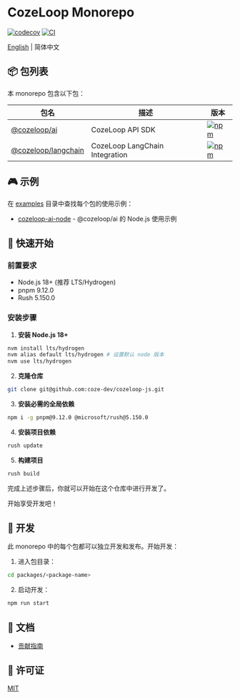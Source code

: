 # CozeLoop Monorepo

[![codecov](https://codecov.io/gh/coze-dev/cozeloop-js/branch/main/graph/badge.svg)](https://codecov.io/gh/coze-dev/cozeloop-js)
[![CI](https://github.com/coze-dev/cozeloop-js/actions/workflows/ci.yml/badge.svg?branch=main)](https://github.com/coze-dev/cozeloop-js/actions/workflows/ci.yml)

[English](./README.md) | 简体中文

## 📦 包列表

本 monorepo 包含以下包：

| 包名 | 描述 | 版本 |
|---------|------------|---------|
| [@cozeloop/ai](./packages/cozeloop-ai) | CozeLoop API SDK | [![npm](https://img.shields.io/npm/v/@cozeloop/ai.svg)](https://www.npmjs.com/package/@cozeloop/ai) |
| [@cozeloop/langchain](./packages/cozeloop-langchain) | CozeLoop LangChain Integration | [![npm](https://img.shields.io/npm/v/@cozeloop/langchain.svg)](https://www.npmjs.com/package/@cozeloop/langchain) |


## 🎮 示例

在 [examples](./examples) 目录中查找每个包的使用示例：

- [cozeloop-ai-node](./examples/cozeloop-ai-node) - @cozeloop/ai 的 Node.js 使用示例


## 🚀 快速开始

### 前置要求

- Node.js 18+ (推荐 LTS/Hydrogen)
- pnpm 9.12.0
- Rush 5.150.0

### 安装步骤

1. **安装 Node.js 18+**

```bash
nvm install lts/hydrogen
nvm alias default lts/hydrogen # 设置默认 node 版本
nvm use lts/hydrogen
```

2. **克隆仓库**

```bash
git clone git@github.com:coze-dev/cozeloop-js.git
```

3. **安装必需的全局依赖**

```bash
npm i -g pnpm@9.12.0 @microsoft/rush@5.150.0
```

4. **安装项目依赖**

```bash
rush update
```

5. **构建项目**

```bash
rush build
```

完成上述步骤后，你就可以开始在这个仓库中进行开发了。

开始享受开发吧！

## 🔨 开发

此 monorepo 中的每个包都可以独立开发和发布。开始开发：

1. 进入包目录：

```bash
cd packages/<package-name>
```

2. 启动开发：

```bash
npm run start
```

## 📖 文档

<!-- - [官方文档](https://www.coze.cn/docs/developer_guides/nodejs_overview) -->
- [贡献指南](./CONTRIBUTING.md)
<!-- - [如何发布](./docs/publish.md) -->

## 📄 许可证

[MIT](./LICENSE)
